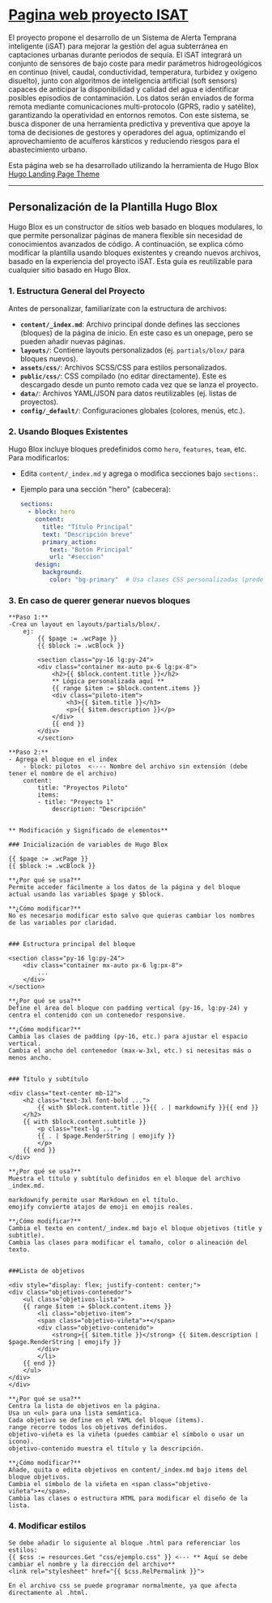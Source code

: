 # [Pagina web proyecto ISAT](https://ertis-research.github.io/isat-page/)

El proyecto propone el desarrollo de un Sistema de Alerta Temprana inteligente (iSAT) para mejorar la gestión del agua subterránea en captaciones urbanas durante periodos de sequía. El iSAT integrará un conjunto de sensores de bajo coste para medir parámetros hidrogeológicos en continuo (nivel, caudal, conductividad, temperatura, turbidez y oxígeno disuelto), junto con algoritmos de inteligencia artificial (soft sensors) capaces de anticipar la disponibilidad y calidad del agua e identificar posibles episodios de contaminación. Los datos serán enviados de forma remota mediante comunicaciones multi-protocolo (GPRS, radio y satélite), garantizando la operatividad en entornos remotos. Con este sistema, se busca disponer de una herramienta predictiva y preventiva que apoye la toma de decisiones de gestores y operadores del agua, optimizando el aprovechamiento de acuíferos kársticos y reduciendo riesgos para el abastecimiento urbano.

Esta página web se ha desarrollado utilizando la herramienta de Hugo Blox [Hugo Landing Page Theme](https://github.com/HugoBlox/theme-landing-page)

----

## Personalización de la Plantilla Hugo Blox

Hugo Blox es un constructor de sitios web basado en bloques modulares, lo que permite personalizar páginas de manera flexible sin necesidad de conocimientos avanzados de código. A continuación, se explica cómo modificar la plantilla usando bloques existentes y creando nuevos archivos, basado en la experiencia del proyecto iSAT. Esta guía es reutilizable para cualquier sitio basado en Hugo Blox.

### 1. **Estructura General del Proyecto**
Antes de personalizar, familiarízate con la estructura de archivos:
- **`content/_index.md`**: Archivo principal donde defines las secciones (bloques) de la página de inicio. En este caso es un onepage, pero se pueden añadir nuevas páginas.
- **`layouts/`**: Contiene layouts personalizados (ej. `partials/blox/` para bloques nuevos).
- **`assets/css/`**: Archivos SCSS/CSS para estilos personalizados.
- **`public/css/`**: CSS compilado (no editar directamente). Este es descargado desde un punto remoto cada vez que se lanza el proyecto.
- **`data/`**: Archivos YAML/JSON para datos reutilizables (ej. listas de proyectos).
- **`config/_default/`**: Configuraciones globales (colores, menús, etc.).

### 2. **Usando Bloques Existentes**
Hugo Blox incluye bloques predefinidos como `hero`, `features`, `team`, etc. Para modificarlos:
- Edita `content/_index.md` y agrega o modifica secciones bajo `sections:`.
- Ejemplo para una sección "hero" (cabecera):

  ```yaml
  sections:
    - block: hero
      content:
        title: "Título Principal"
        text: "Descripción breve"
        primary_action:
          text: "Botón Principal"
          url: "#seccion"
      design:
        background:
          color: "bg-primary"  # Usa clases CSS personalizadas (predefinidas en la plantilla, por el momento los colores específicos están añadidos en los css)

### 3. **En caso de querer generar nuevos bloques**

    **Paso 1:**
    -Crea un layout en layouts/partials/blox/.
        ej:
            {{ $page := .wcPage }}
            {{ $block := .wcBlock }}

            <section class="py-16 lg:py-24">
            <div class="container mx-auto px-6 lg:px-8">
                <h2>{{ $block.content.title }}</h2>
                ** Lógica personalizada aquí **
                {{ range $item := $block.content.items }}
                <div class="piloto-item">
                    <h3>{{ $item.title }}</h3>
                    <p>{{ $item.description }}</p>
                </div>
                {{ end }}
            </div>
            </section>
    
    **Paso 2:**
    - Agrega el bloque en el index
        - block: pilotos  <---- Nombre del archivo sin extensión (debe tener el nombre de el archivo)
        content:
            title: "Proyectos Piloto"
            items:
            - title: "Proyecto 1"
                description: "Descripción"


    ** Modificación y Significado de elementos**

    ### Inicialización de variables de Hugo Blox

    {{ $page := .wcPage }}
    {{ $block := .wcBlock }}

    **¿Por qué se usa?**
    Permite acceder fácilmente a los datos de la página y del bloque actual usando las variables $page y $block.

    **¿Cómo modificar?**
    No es necesario modificar esto salvo que quieras cambiar los nombres de las variables por claridad.


    ### Estructura principal del bloque

    <section class="py-16 lg:py-24">
        <div class="container mx-auto px-6 lg:px-8">
            ...
        </div>
    </section>

    **¿Por qué se usa?**
    Define el área del bloque con padding vertical (py-16, lg:py-24) y centra el contenido con un contenedor responsive.

    **¿Cómo modificar?**
    Cambia las clases de padding (py-16, etc.) para ajustar el espacio vertical.
    Cambia el ancho del contenedor (max-w-3xl, etc.) si necesitas más o menos ancho.


    ### Título y subtítulo

    <div class="text-center mb-12">
        <h2 class="text-3xl font-bold ...">
            {{ with $block.content.title }}{{ . | markdownify }}{{ end }}
        </h2>
        {{ with $block.content.subtitle }}
            <p class="text-lg ...">
            {{ . | $page.RenderString | emojify }}
            </p>
        {{ end }}
    </div>

    **¿Por qué se usa?**
    Muestra el título y subtítulo definidos en el bloque del archivo _index.md.

    markdownify permite usar Markdown en el título.
    emojify convierte atajos de emoji en emojis reales.

    **¿Cómo modificar?**
    Cambia el texto en content/_index.md bajo el bloque objetivos (title y subtitle).
    Cambia las clases para modificar el tamaño, color o alineación del texto.


    ###Lista de objetivos

    <div style="display: flex; justify-content: center;">
    <div class="objetivos-contenedor">
        <ul class="objetivos-lista">
        {{ range $item := $block.content.items }}
            <li class="objetivo-item">
            <span class="objetivo-viñeta">•</span>
            <div class="objetivo-contenido">
                <strong>{{ $item.title }}</strong> {{ $item.description | $page.RenderString | emojify }}
            </div>
            </li>
        {{ end }}
        </ul>
    </div>
    </div>

    **¿Por qué se usa?**
    Centra la lista de objetivos en la página.
    Usa un <ul> para una lista semántica.
    Cada objetivo se define en el YAML del bloque (items).
    range recorre todos los objetivos definidos.
    objetivo-viñeta es la viñeta (puedes cambiar el símbolo o usar un icono).
    objetivo-contenido muestra el título y la descripción.

    **¿Cómo modificar?**
    Añade, quita o edita objetivos en content/_index.md bajo items del bloque objetivos.
    Cambia el símbolo de la viñeta en <span class="objetivo-viñeta">•</span>.
    Cambia las clases o estructura HTML para modificar el diseño de la lista.


### 4. **Modificar estilos**

    Se debe añadir lo siguiente al bloque .html para referenciar los estilos:
    {{ $css := resources.Get "css/ejemplo.css" }} <--- ** Aquí se debe cambiar el nombre y la dirección del archivo**
    <link rel="stylesheet" href="{{ $css.RelPermalink }}">

    En el archivo css se puede programar normalmente, ya que afecta directamente al .html.

